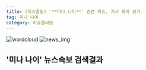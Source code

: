 ```yaml
---
title: (이슈클립) '**미나 나이**' 관련 이슈, 기사 모아 보기
tag: 미나 나이
category: 이슈클리핑
---
```

![wordcloud](https://s3.ap-northeast-2.amazonaws.com/lyrics101-wordcloud/2018-09-22-1537615832.png)
![news_img](https://user-images.githubusercontent.com/42597476/44507050-1206f400-a6e4-11e8-8d98-7ffbfebb353f.png)
## **'**미나 나이**'** 뉴스속보 검색결과

